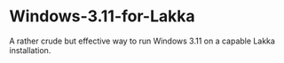 # Windows-3.11-for-Lakka
A rather crude but effective way to run Windows 3.11 on a capable Lakka installation. 
